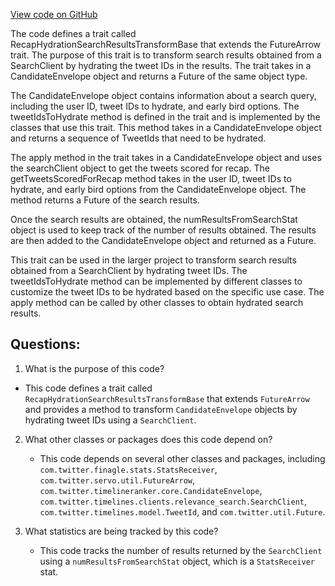 [View code on GitHub](https://github.com/misbahsy/the-algorithm/timelineranker/server/src/main/scala/com/twitter/timelineranker/common/RecapHydrationSearchResultsTransformBase.scala)

The code defines a trait called RecapHydrationSearchResultsTransformBase that extends the FutureArrow trait. The purpose of this trait is to transform search results obtained from a SearchClient by hydrating the tweet IDs in the results. The trait takes in a CandidateEnvelope object and returns a Future of the same object type.

The CandidateEnvelope object contains information about a search query, including the user ID, tweet IDs to hydrate, and early bird options. The tweetIdsToHydrate method is defined in the trait and is implemented by the classes that use this trait. This method takes in a CandidateEnvelope object and returns a sequence of TweetIds that need to be hydrated.

The apply method in the trait takes in a CandidateEnvelope object and uses the searchClient object to get the tweets scored for recap. The getTweetsScoredForRecap method takes in the user ID, tweet IDs to hydrate, and early bird options from the CandidateEnvelope object. The method returns a Future of the search results.

Once the search results are obtained, the numResultsFromSearchStat object is used to keep track of the number of results obtained. The results are then added to the CandidateEnvelope object and returned as a Future.

This trait can be used in the larger project to transform search results obtained from a SearchClient by hydrating tweet IDs. The tweetIdsToHydrate method can be implemented by different classes to customize the tweet IDs to be hydrated based on the specific use case. The apply method can be called by other classes to obtain hydrated search results.
## Questions: 
 1. What is the purpose of this code?
   - This code defines a trait called `RecapHydrationSearchResultsTransformBase` that extends `FutureArrow` and provides a method to transform `CandidateEnvelope` objects by hydrating tweet IDs using a `SearchClient`.

2. What other classes or packages does this code depend on?
   - This code depends on several other classes and packages, including `com.twitter.finagle.stats.StatsReceiver`, `com.twitter.servo.util.FutureArrow`, `com.twitter.timelineranker.core.CandidateEnvelope`, `com.twitter.timelines.clients.relevance_search.SearchClient`, `com.twitter.timelines.model.TweetId`, and `com.twitter.util.Future`.

3. What statistics are being tracked by this code?
   - This code tracks the number of results returned by the `SearchClient` using a `numResultsFromSearchStat` object, which is a `StatsReceiver` stat.